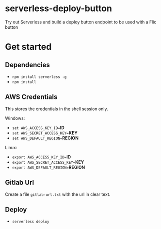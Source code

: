 # serverless-deploy-button
Try out Serverless and build a deploy button endpoint to be used with a Flic button

# Get started

## Dependencies

- `npm install serverless -g`
- `npm install`

## AWS Credentials

This stores the credentials in the shell session only.

Windows:

- `set AWS_ACCESS_KEY_ID=`**ID**
- `set AWS_SECRET_ACCESS_KEY=`**KEY**
- `set AWS_DEFAULT_REGION=`**REGION**

Linux:

- `export AWS_ACCESS_KEY_ID=`**ID**
- `export AWS_SECRET_ACCESS_KEY=`**KEY**
- `export AWS_DEFAULT_REGION=`**REGION**


## Gitlab Url

Create a file `gitlab-url.txt` with the url in clear text.

## Deploy

- `serverless deploy`
